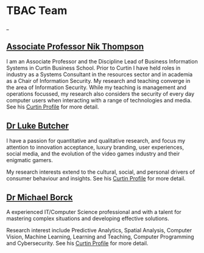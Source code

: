 # TBAC Team

_


## [Associate Professor Nik Thompson](https://staffportal.curtin.edu.au/staff/profile/view/nik-thompson-d7141bdd/)

I am an Associate Professor and the Discipline Lead of Business
Information Systems in Curtin Business School. Prior to Curtin I have held
roles in industry as a Systems Consultant in the resources sector and in
academia as a Chair of Information Security. My research and teaching converge
in the area of Information Security. While my teaching is management and
operations focussed, my research also considers the security of every day
computer users when interacting with a range of technologies and media.
See his [Curtin Profile](https://staffportal.curtin.edu.au/staff/profile/view/nik-thompson-d7141bdd/) for more detail.

## [Dr Luke Butcher](https://staffportal.curtin.edu.au/staff/profile/view/luke-butcher-dc35ec50/)

I have a passion for quantitative and qualitative research, and focus my
attention to innovation acceptance, luxury branding, user experiences,
social media, and the evolution of the video games industry and their
enigmatic gamers.

My research interests extend to the cultural, social, and personal drivers
of consumer behaviour and insights. See his [Curtin Profile](https://staffportal.curtin.edu.au/staff/profile/view/luke-butcher-dc35ec50/) for more detail.

## [Dr Michael Borck](https://staffportal.curtin.edu.au/staff/profile/view/Michael.Borck/)

A experienced IT/Computer Science professional and with a talent for mastering
complex situations and developing effective solutions.

Research interest include Predictive Analytics, Spatial Analysis, Computer
Vision, Machine Learning, Learning and Teaching, Computer Programming and
Cybersecurity.  See his [Curtin Profile](https://staffportal.curtin.edu.au/staff/profile/view/Michael.Borck/) for more detail.

